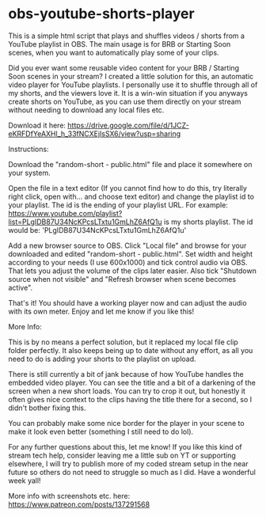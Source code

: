 # obs-youtube-shorts-player
This is a simple html script that plays and shuffles videos / shorts from a YouTube playlist in OBS. The main usage is for BRB or Starting Soon scenes, when you want to automatically play some of your clips.

Did you ever want some reusable video content for your BRB / Starting Soon scenes in your stream? I created a little solution for this, an automatic video player for YouTube playlists. I personally use it to shuffle through all of my shorts, and the viewers love it. It is a win-win situation if you anyways create shorts on YouTube, as you can use them directly on your stream without needing to download any local files etc.

Download it here: https://drive.google.com/file/d/1JCZ-eKRFDfYeAXHl_h_33fNCXEjIsSX6/view?usp=sharing

Instructions:

Download the "random-short - public.html" file and place it somewhere on your system.

Open the file in a text editor (If you cannot find how to do this, try literally right click, open with... and choose text editor) and change the playlist id to your playlist. The id is the ending of your playlist URL. For example: https://www.youtube.com/playlist?list=PLgIDB87U34NcKPcsLTxtu1GmLhZ6AfQ1u is my shorts playlist. The id would be: 'PLgIDB87U34NcKPcsLTxtu1GmLhZ6AfQ1u'

Add a new browser source to OBS. Click "Local file" and browse for your downloaded and edited "random-short - public.html". Set width and height according to your needs (I use 600x1000) and tick control audio via OBS. That lets you adjust the volume of the clips later easier. Also tick "Shutdown source when not visible" and "Refresh browser when scene becomes active".

That's it! You should have a working player now and can adjust the audio with its own meter. Enjoy and let me know if you like this!

More Info:

This is by no means a perfect solution, but it replaced my local file clip folder perfectly. It also keeps being up to date without any effort, as all you need to do is adding your shorts to the playlist on upload.

There is still currently a bit of jank because of how YouTube handles the embedded video player. You can see the title and a bit of a darkening of the screen when a new short loads. You can try to crop it out, but honestly it often gives nice context to the clips having the title there for a second, so I didn't bother fixing this.

You can probably make some nice border for the player in your scene to make it look even better (something I still need to do lol).

For any further questions about this, let me know! If you like this kind of stream tech help, consider leaving me a little sub on YT or supporting elsewhere, I will try to publish more of my coded stream setup in the near future so others do not need to struggle so much as I did. Have a wonderful week yall!

More info with screenshots etc. here: https://www.patreon.com/posts/137291568

